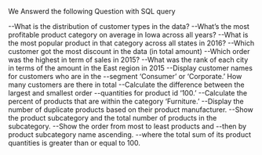 We Answerd the following Question with SQL query 

--What is the distribution of customer types in the data?
--What’s the most profitable product category on average in Iowa across all years?
--What is the most popular product in that category across all states in 2016?
--Which customer got the most discount in the data (in total amount)
--Which order was the highest in term of sales in 2015?
--What was the rank of each city in terms of the amount in the East region in 2015
--Display customer names for customers who are in the
--segment ‘Consumer’ or ‘Corporate.’ How many customers are there in total
--Calculate the difference between the largest and smallest order 
--quantities for product id ‘100.’
--Calculate the percent of products that are within the category ‘Furniture.’ 
--Display the number of duplicate products based on their product manufacturer. 
--Show the product subcategory and the total number of products in the subcategory. 
--Show the order from most to least products and 
--then by product subcategory name ascending.
--where the total sum of its product quantities is greater than or equal to 100.
